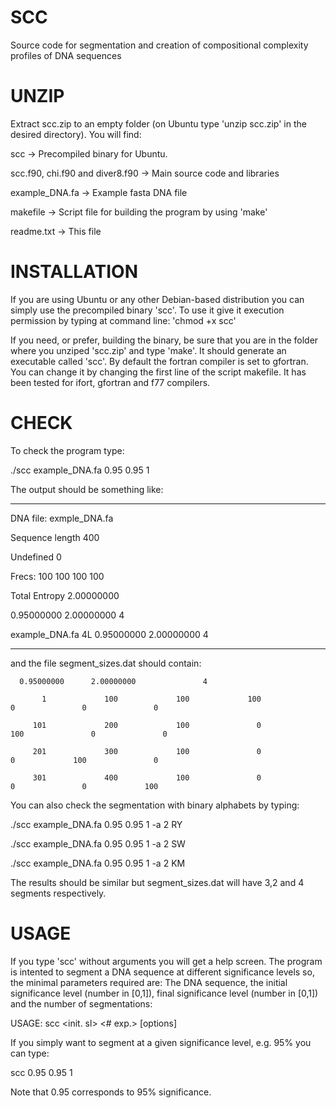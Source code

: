 SCC
===
Source code for segmentation and creation of compositional complexity profiles of DNA sequences


UNZIP
=====
Extract scc.zip to an empty folder (on Ubuntu type 'unzip scc.zip' in the desired directory).
You will find:

scc -> Precompiled binary for Ubuntu.

scc.f90, chi.f90 and diver8.f90 -> Main source code and libraries

example_DNA.fa -> Example fasta DNA file

makefile -> Script file for building the program by using 'make'

readme.txt -> This file

INSTALLATION
============

If you are using Ubuntu or any other Debian-based distribution you can simply use the
precompiled binary 'scc'. To use it give it execution permission by typing at command line: 'chmod +x scc'

If you need, or prefer, building the binary, be sure that you are in the folder where you
unziped 'scc.zip' and type 'make'. It should generate an executable called 'scc'.
By default the fortran compiler is set to gfortran. You can change it by changing the first line of the
script makefile. It has been tested for ifort, gfortran and f77 compilers.

CHECK
=====
To check the program type:

./scc example_DNA.fa 0.95 0.95 1

The output should be something like:

--------------------------------------------------------

 DNA file:          exmple_DNA.fa
 
 Sequence length             400
 
 Undefined                     0
 
 Frecs:                      100         100         100         100
 
 Total Entropy        2.00000000

  0.95000000	  2.00000000	           4
  
example_DNA.fa	4L	  0.95000000	  2.00000000	           4

----------------------------------------------------

and the file segment_sizes.dat should contain:

	  0.95000000	  2.00000000	           4
   
           1	         100	         100	         100	           0	           0	           0
	   
         101	         200	         100	           0	         100	           0	           0
	 
         201	         300	         100	           0	           0	         100	           0
	 
         301	         400	         100	           0	           0	           0	         100

You can also check the segmentation with binary alphabets by typing:

./scc example_DNA.fa 0.95 0.95 1 -a 2 RY

./scc example_DNA.fa 0.95 0.95 1 -a 2 SW

./scc example_DNA.fa 0.95 0.95 1 -a 2 KM


The results should be similar but segment_sizes.dat will have 3,2 and 4 segments respectively.

USAGE
=====
If you type 'scc' without arguments you will get a help screen.
The program is intented to segment a DNA sequence at different significance levels so, the minimal parameters required are:
The DNA sequence, the initial significance level (number in [0,1]), final significance level (number in [0,1]) and the number of segmentations:

 USAGE:
     scc <DNA file> <init. sl> <end sl> <# exp.> [options]

If you simply want to segment at a given significance level, e.g. 95% you can type:

scc <DNA file> 0.95 0.95 1

Note that 0.95 corresponds to 95% significance.





